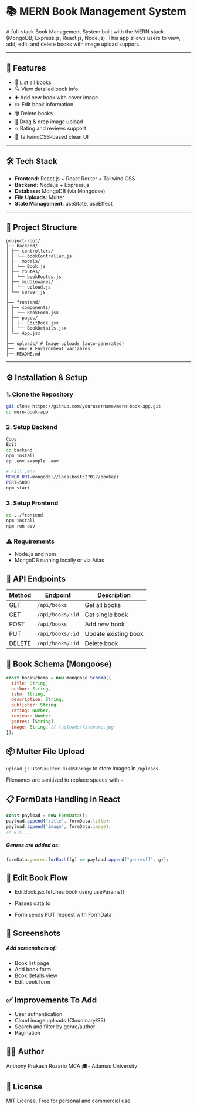 # 📚 MERN Book Management System

A full-stack Book Management System built with the MERN stack (MongoDB, Express.js, React.js, Node.js). This app allows users to view, add, edit, and delete books with image upload support.

---

## 🚀 Features

- 📖 List all books
- 🔍 View detailed book info
- ➕ Add new book with cover image
- ✏️ Edit book information
- 🗑️ Delete books
- 📂 Drag & drop image upload
- ⭐ Rating and reviews support
- 🎨 TailwindCSS-based clean UI

---

## 🛠️ Tech Stack

- **Frontend:** React.js + React Router + Tailwind CSS
- **Backend:** Node.js + Express.js
- **Database:** MongoDB (via Mongoose)
- **File Uploads:** Multer
- **State Management:** useState, useEffect

---

## 📁 Project Structure

```
project-root/
├── backend/
│ ├── controllers/
│ │ └── bookController.js
│ ├── models/
│ │ └── Book.js
│ ├── routes/
│ │ └── bookRoutes.js
│ ├── middlewares/
│ │ └── upload.js
│ └── server.js
│
├── frontend/
│ ├── components/
│ │ └── BookForm.jsx
│ ├── pages/
│ │ ├── EditBook.jsx
│ │ └── BookDetails.jsx
│ └── App.jsx
│
├── uploads/ # Image uploads (auto-generated)
├── .env # Environment variables
├── README.md
```


---

## ⚙️ Installation & Setup

### 1. Clone the Repository

```bash
git clone https://github.com/yourusername/mern-book-app.git
cd mern-book-app
```

### 2. Setup Backend
```bash
Copy
Edit
cd backend
npm install
cp .env.example .env

# Fill .env
MONGO_URI=mongodb://localhost:27017/bookapi
PORT=5000
npm start
```
### 3. Setup Frontend
```bash
cd ../frontend
npm install
npm run dev
``` 
### ⚠️ Requirements
- Node.js and npm
- MongoDB running locally or via Atlas

<h2>📡 API Endpoints</h2>

<table>
  <thead>
    <tr>
      <th>Method</th>
      <th>Endpoint</th>
      <th>Description</th>
    </tr>
  </thead>
  <tbody>
    <tr>
      <td>GET</td>
      <td><code>/api/books</code></td>
      <td>Get all books</td>
    </tr>
    <tr>
      <td>GET</td>
      <td><code>/api/books/:id</code></td>
      <td>Get single book</td>
    </tr>
    <tr>
      <td>POST</td>
      <td><code>/api/books</code></td>
      <td>Add new book</td>
    </tr>
    <tr>
      <td>PUT</td>
      <td><code>/api/books/:id</code></td>
      <td>Update existing book</td>
    </tr>
    <tr>
      <td>DELETE</td>
      <td><code>/api/books/:id</code></td>
      <td>Delete book</td>
    </tr>
  </tbody>
</table>

## 🧩 Book Schema (Mongoose)
```js
const bookSchema = new mongoose.Schema({
  title: String,
  author: String,
  isbn: String,
  description: String,
  publisher: String,
  rating: Number,
  reviews: Number,
  genres: [String],
  image: String, // /uploads/filename.jpg
});
```
## 📦 Multer File Upload
`upload.js` uses `multer.diskStorage` to store images in `/uploads.`

Filenames are sanitized to replace spaces with `-`.

## 📋 FormData Handling in React
```js
const payload = new FormData();
payload.append("title", formData.title);
payload.append("image", formData.image);
// etc...
```
##### Genres are added as:

```js
formData.genres.forEach((g) => payload.append("genres[]", g));
```
## 🔄 Edit Book Flow
- EditBook.jsx fetches book using useParams()

- Passes data to <BookForm isEdit={true} />

- Form sends PUT request with FormData

## 📸 Screenshots
##### Add screenshots of:
 - Book list page
 - Add book form
 - Book details view
 - Edit book form

## ✅ Improvements To Add
- User authentication
- Cloud image uploads (Cloudinary/S3)
- Search and filter by genre/author
- Pagination

## 👨‍💻 Author
Anthony Prakash Rozario
MCA 🎓- Adamas University


## 📄 License
MIT License. Free for personal and commercial use.